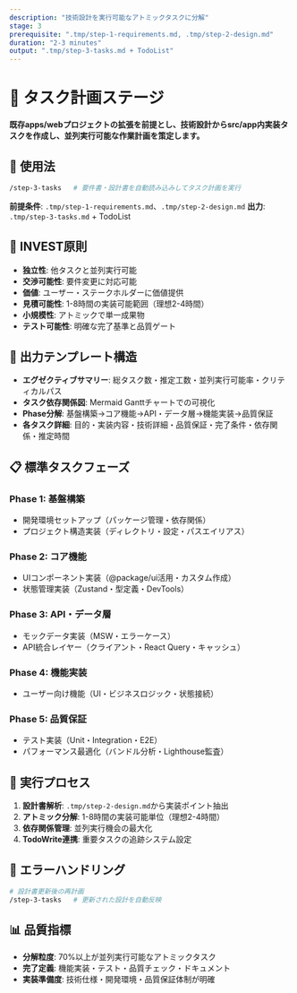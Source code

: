 ```yaml
---
description: "技術設計を実行可能なアトミックタスクに分解"
stage: 3
prerequisite: ".tmp/step-1-requirements.md, .tmp/step-2-design.md"
duration: "2-3 minutes"
output: ".tmp/step-3-tasks.md + TodoList"
---
```


# 📝 タスク計画ステージ

**既存apps/webプロジェクトの拡張を前提とし、技術設計からsrc/app内実装タスクを作成し、並列実行可能な作業計画を策定します。**

## 📝 使用法

```bash
/step-3-tasks   # 要件書・設計書を自動読み込みしてタスク計画を実行
```

**前提条件**: `.tmp/step-1-requirements.md`、`.tmp/step-2-design.md`
**出力**: `.tmp/step-3-tasks.md` + TodoList

## 🎯 INVEST原則

- **独立性**: 他タスクと並列実行可能
- **交渉可能性**: 要件変更に対応可能
- **価値**: ユーザー・ステークホルダーに価値提供
- **見積可能性**: 1-8時間の実装可能範囲（理想2-4時間）
- **小規模性**: アトミックで単一成果物
- **テスト可能性**: 明確な完了基準と品質ゲート

## 📝 出力テンプレート構造

- **エグゼクティブサマリー**: 総タスク数・推定工数・並列実行可能率・クリティカルパス
- **タスク依存関係図**: Mermaid Ganttチャートでの可視化
- **Phase分解**: 基盤構築→コア機能→API・データ層→機能実装→品質保証
- **各タスク詳細**: 目的・実装内容・技術詳細・品質保証・完了条件・依存関係・推定時間

## 📋 標準タスクフェーズ

### Phase 1: 基盤構築

- 開発環境セットアップ（パッケージ管理・依存関係）
- プロジェクト構造実装（ディレクトリ・設定・パスエイリアス）

### Phase 2: コア機能

- UIコンポーネント実装（@package/ui活用・カスタム作成）
- 状態管理実装（Zustand・型定義・DevTools）

### Phase 3: API・データ層

- モックデータ実装（MSW・エラーケース）
- API統合レイヤー（クライアント・React Query・キャッシュ）

### Phase 4: 機能実装

- ユーザー向け機能（UI・ビジネスロジック・状態接続）

### Phase 5: 品質保証

- テスト実装（Unit・Integration・E2E）
- パフォーマンス最適化（バンドル分析・Lighthouse監査）

## 🚀 実行プロセス

1. **設計書解析**: `.tmp/step-2-design.md`から実装ポイント抽出
2. **アトミック分解**: 1-8時間の実装可能単位（理想2-4時間）
3. **依存関係管理**: 並列実行機会の最大化
4. **TodoWrite連携**: 重要タスクの追跡システム設定

## 🚨 エラーハンドリング

```bash
# 設計書更新後の再計画
/step-3-tasks   # 更新された設計を自動反映
```

## 📊 品質指標

- **分解粒度**: 70%以上が並列実行可能なアトミックタスク
- **完了定義**: 機能実装・テスト・品質チェック・ドキュメント
- **実装準備度**: 技術仕様・開発環境・品質保証体制が明確
